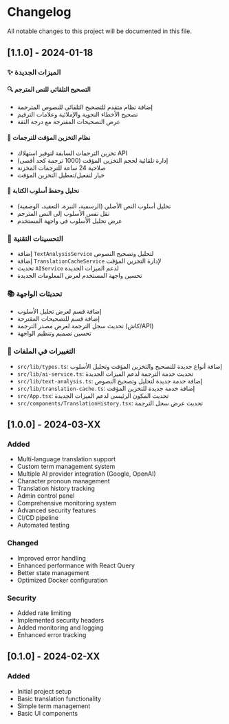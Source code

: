 # Changelog

All notable changes to this project will be documented in this file.

## [1.1.0] - 2024-01-18

### ✨ الميزات الجديدة

#### 🔍 التصحيح التلقائي للنص المترجم
- إضافة نظام متقدم للتصحيح التلقائي للنصوص المترجمة
- تصحيح الأخطاء النحوية والإملائية وعلامات الترقيم
- عرض التصحيحات المقترحة مع درجة الثقة

#### 💾 نظام التخزين المؤقت للترجمات
- تخزين الترجمات السابقة لتوفير استهلاك API
- إدارة تلقائية لحجم التخزين المؤقت (1000 ترجمة كحد أقصى)
- صلاحية 24 ساعة للترجمات المخزنة
- خيار لتفعيل/تعطيل التخزين المؤقت

#### 📝 تحليل وحفظ أسلوب الكتابة
- تحليل أسلوب النص الأصلي (الرسمية، النبرة، التعقيد، الوصفية)
- نقل نفس الأسلوب إلى النص المترجم
- عرض تحليل الأسلوب في واجهة المستخدم

### 🔧 التحسينات التقنية
- إضافة `TextAnalysisService` لتحليل وتصحيح النصوص
- إضافة `TranslationCacheService` لإدارة التخزين المؤقت
- تحديث `AIService` لدعم الميزات الجديدة
- تحسين واجهة المستخدم لعرض المعلومات الجديدة

### 📚 تحديثات الواجهة
- إضافة قسم لعرض تحليل الأسلوب
- إضافة قسم للتصحيحات المقترحة
- تحديث سجل الترجمة لعرض مصدر الترجمة (كاش/API)
- تحسين تصميم وتنظيم الواجهة

### 🔄 التغييرات في الملفات
- `src/lib/types.ts`: إضافة أنواع جديدة للتصحيح والتخزين المؤقت وتحليل الأسلوب
- `src/lib/ai-service.ts`: تحديث خدمة الترجمة لدعم الميزات الجديدة
- `src/lib/text-analysis.ts`: إضافة خدمة جديدة لتحليل وتصحيح النصوص
- `src/lib/translation-cache.ts`: إضافة خدمة جديدة للتخزين المؤقت
- `src/App.tsx`: تحديث المكون الرئيسي لدعم الميزات الجديدة
- `src/components/TranslationHistory.tsx`: تحديث عرض سجل الترجمة

## [1.0.0] - 2024-03-XX

### Added
- Multi-language translation support
- Custom term management system
- Multiple AI provider integration (Google, OpenAI)
- Character pronoun management
- Translation history tracking
- Admin control panel
- Comprehensive monitoring system
- Advanced security features
- CI/CD pipeline
- Automated testing

### Changed
- Improved error handling
- Enhanced performance with React Query
- Better state management
- Optimized Docker configuration

### Security
- Added rate limiting
- Implemented security headers
- Added monitoring and logging
- Enhanced error tracking

## [0.1.0] - 2024-02-XX

### Added
- Initial project setup
- Basic translation functionality
- Simple term management
- Basic UI components
